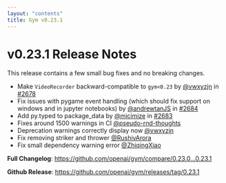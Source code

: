 ```yaml
---
layout: "contents"
title: Gym v0.23.1
---
```


# v0.23.1 Release Notes

This release contains a few small bug fixes and no breaking changes.

* Make ``VideoRecorder`` backward-compatible to ``gym<0.23`` by [@vwxyzjn](https://github.com/@vwxyzjn) in [#2678](https://github.com/openai/gym/pull/2678)
* Fix issues with pygame event handling (which should fix support on windows and in jupyter notebooks) by [@andrewtanJS](https://github.com/@andrewtanJS) in [#2684](https://github.com/openai/gym/pull/2684)
* Add py.typed to package_data by [@micimize](https://github.com/@micimize) in [#2683](https://github.com/openai/gym/pull/2683)
* Fixes around 1500 warnings in CI [@pseudo-rnd-thoughts](https://github.com/@pseudo-rnd-thoughts)
* Deprecation warnings correctly display now [@vwxyzjn](https://github.com/@vwxyzjn)
* Fix removing striker and thrower [@RushivArora](https://github.com/@RushivArora)
* Fix small dependency warning error [@ZhiqingXiao](https://github.com/@ZhiqingXiao)

**Full Changelog**: https://github.com/openai/gym/compare/0.23.0...0.23.1

**Github Release**: https://github.com/openai/gym/releases/tag/0.23.1
